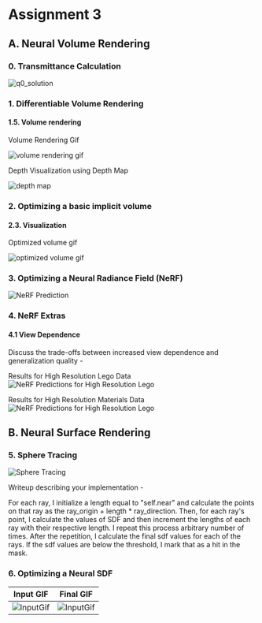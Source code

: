 # Assignment 3

## A. Neural Volume Rendering 

### 0. Transmittance Calculation

![q0_solution](q0_solution.jpg)

### 1. Differentiable Volume Rendering

#### 1.5. Volume rendering

Volume Rendering Gif

![volume rendering gif](images/part_1.gif)

Depth Visualization using Depth Map

![depth map](depth_map_2.png)

### 2. Optimizing a basic implicit volume

#### 2.3. Visualization

Optimized volume gif

![optimized volume gif](images/part_2.gif)

### 3. Optimizing a Neural Radiance Field (NeRF)

![NeRF Prediction](images/part_3_nerf_without_dir.gif)


### 4. NeRF Extras

#### 4.1 View Dependence

Discuss the trade-offs between increased view dependence and generalization quality -

Results for High Resolution Lego Data
![NeRF Predictions for High Resolution Lego](images/part_3_nerf_w_dir_legohighres.gif)

Results for High Resolution Materials Data
![NeRF Predictions for High Resolution Lego](images/part_3_nerf_w_dir_materialshighres.gif)

## B. Neural Surface Rendering

### 5. Sphere Tracing

![Sphere Tracing](images/part_5.gif)

Writeup describing your implementation - 

For each ray, I initialize a length equal to "self.near" and calculate the points on that ray as the ray_origin + length * ray_direction. Then, for each ray's point, I calculate the values of SDF and then increment the lengths of each ray with their respective length. I repeat this process arbitrary number of times. After the repetition, I calculate the final sdf values for each of the rays. If the sdf values are below the threshold, I mark that as a hit in the mask.

### 6. Optimizing a Neural SDF

| Input GIF | Final GIF|
|-----------|----------|
|![InputGif](images/part_6_input.gif)|![InputGif](images/part_6.gif)|